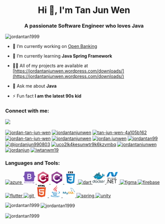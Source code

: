 <h1 align="center">Hi 👋, I'm Tan Jun Wen</h1>
<h3 align="center">A passionate Software Engineer who loves Java</h3>

<p align="left"> <img src="https://komarev.com/ghpvc/?username=jordantan1999&label=Profile%20views&color=0e75b6&style=flat" alt="jordantan1999" /> </p>

- 🔭 I’m currently working on [Open Banking](https://github.com/Jordantan1999/OpenBanking)

- 🌱 I’m currently learning **Java Spring Framework**

- 👨‍💻 All of my projects are available at [https://jordantanjunwen.wordpress.com/downloads/](https://jordantanjunwen.wordpress.com/downloads/)

- 💬 Ask me about **Java**

- ⚡ Fun fact **I am the latest 90s kid**

<h3 align="left">Connect with me:</h3>
<a href = "https://www.linkedin.com/in/tan-jun-wen-4a105b162/"><img src="https://img.shields.io/badge/LinkedIn-0077B5?style=for-the-badge&logo=linkedin&logoColor=white" /></a>

<p align="left">
<a href="https://codepen.io/jordan-tan-jun-wen" target="blank"><img align="center" src="https://raw.githubusercontent.com/rahuldkjain/github-profile-readme-generator/master/src/images/icons/Social/codepen.svg" alt="jordan-tan-jun-wen" height="30" width="40" /></a>
<a href="https://twitter.com/jordantanjunwen" target="blank"><img align="center" src="https://raw.githubusercontent.com/rahuldkjain/github-profile-readme-generator/master/src/images/icons/Social/twitter.svg" alt="jordantanjunwen" height="30" width="40" /></a>
<a href="https://linkedin.com/in/tan-jun-wen-4a105b162" target="blank"><img align="center" src="https://raw.githubusercontent.com/rahuldkjain/github-profile-readme-generator/master/src/images/icons/Social/linked-in-alt.svg" alt="tan-jun-wen-4a105b162" height="30" width="40" /></a>
<a href="https://stackoverflow.com/users/jordan-tan-jun-wen" target="blank"><img align="center" src="https://raw.githubusercontent.com/rahuldkjain/github-profile-readme-generator/master/src/images/icons/Social/stack-overflow.svg" alt="jordan-tan-jun-wen" height="30" width="40" /></a>
<a href="https://kaggle.com/jordantanjunwen" target="blank"><img align="center" src="https://raw.githubusercontent.com/rahuldkjain/github-profile-readme-generator/master/src/images/icons/Social/kaggle.svg" alt="jordantanjunwen" height="30" width="40" /></a>
<a href="https://fb.com/jordan.junwen" target="blank"><img align="center" src="https://raw.githubusercontent.com/rahuldkjain/github-profile-readme-generator/master/src/images/icons/Social/facebook.svg" alt="jordan.junwen" height="30" width="40" /></a>
<a href="https://instagram.com/jordantan99" target="blank"><img align="center" src="https://raw.githubusercontent.com/rahuldkjain/github-profile-readme-generator/master/src/images/icons/Social/instagram.svg" alt="jordantan99" height="30" width="40" /></a>
<a href="https://medium.com/@jordanjun990803" target="blank"><img align="center" src="https://raw.githubusercontent.com/rahuldkjain/github-profile-readme-generator/master/src/images/icons/Social/medium.svg" alt="@jordanjun990803" height="30" width="40" /></a>
<a href="https://www.youtube.com/c/uco2lk4kesunwtr9k6kzvmbq" target="blank"><img align="center" src="https://raw.githubusercontent.com/rahuldkjain/github-profile-readme-generator/master/src/images/icons/Social/youtube.svg" alt="uco2lk4kesunwtr9k6kzvmbq" height="30" width="40" /></a>
<a href="https://www.hackerrank.com/jordantanjunwen" target="blank"><img align="center" src="https://raw.githubusercontent.com/rahuldkjain/github-profile-readme-generator/master/src/images/icons/Social/hackerrank.svg" alt="jordantanjunwen" height="30" width="40" /></a>
<a href="https://www.leetcode.com/jordanjun" target="blank"><img align="center" src="https://raw.githubusercontent.com/rahuldkjain/github-profile-readme-generator/master/src/images/icons/Social/leet-code.svg" alt="jordanjun" height="30" width="40" /></a>
<a href="https://auth.geeksforgeeks.org/user/jwtanwm19" target="blank"><img align="center" src="https://raw.githubusercontent.com/rahuldkjain/github-profile-readme-generator/master/src/images/icons/Social/geeks-for-geeks.svg" alt="jwtanwm19" height="30" width="40" /></a>
</p>

<h3 align="left">Languages and Tools:</h3>
<p align="left"> <a href="https://azure.microsoft.com/en-in/" target="_blank"> <img src="https://www.vectorlogo.zone/logos/microsoft_azure/microsoft_azure-icon.svg" alt="azure" width="40" height="40"/> </a> <a href="https://getbootstrap.com" target="_blank"> <img src="https://raw.githubusercontent.com/devicons/devicon/master/icons/bootstrap/bootstrap-plain-wordmark.svg" alt="bootstrap" width="40" height="40"/> </a> <a href="https://www.w3schools.com/cpp/" target="_blank"> <img src="https://raw.githubusercontent.com/devicons/devicon/master/icons/cplusplus/cplusplus-original.svg" alt="cplusplus" width="40" height="40"/> </a> <a href="https://www.w3schools.com/cs/" target="_blank"> <img src="https://raw.githubusercontent.com/devicons/devicon/master/icons/csharp/csharp-original.svg" alt="csharp" width="40" height="40"/> </a> <a href="https://www.w3schools.com/css/" target="_blank"> <img src="https://raw.githubusercontent.com/devicons/devicon/master/icons/css3/css3-original-wordmark.svg" alt="css3" width="40" height="40"/> </a> <a href="https://dart.dev" target="_blank"> <img src="https://www.vectorlogo.zone/logos/dartlang/dartlang-icon.svg" alt="dart" width="40" height="40"/> </a> <a href="https://www.docker.com/" target="_blank"> <img src="https://raw.githubusercontent.com/devicons/devicon/master/icons/docker/docker-original-wordmark.svg" alt="docker" width="40" height="40"/> </a> <a href="https://dotnet.microsoft.com/" target="_blank"> <img src="https://raw.githubusercontent.com/devicons/devicon/master/icons/dot-net/dot-net-original-wordmark.svg" alt="dotnet" width="40" height="40"/> </a> <a href="https://www.figma.com/" target="_blank"> <img src="https://www.vectorlogo.zone/logos/figma/figma-icon.svg" alt="figma" width="40" height="40"/> </a> <a href="https://firebase.google.com/" target="_blank"> <img src="https://www.vectorlogo.zone/logos/firebase/firebase-icon.svg" alt="firebase" width="40" height="40"/> </a> <a href="https://flutter.dev" target="_blank"> <img src="https://www.vectorlogo.zone/logos/flutterio/flutterio-icon.svg" alt="flutter" width="40" height="40"/> </a> <a href="https://git-scm.com/" target="_blank"> <img src="https://www.vectorlogo.zone/logos/git-scm/git-scm-icon.svg" alt="git" width="40" height="40"/> </a> <a href="https://www.w3.org/html/" target="_blank"> <img src="https://raw.githubusercontent.com/devicons/devicon/master/icons/html5/html5-original-wordmark.svg" alt="html5" width="40" height="40"/> </a> <a href="https://www.java.com" target="_blank"> <img src="https://raw.githubusercontent.com/devicons/devicon/master/icons/java/java-original.svg" alt="java" width="40" height="40"/> </a> <a href="https://www.mysql.com/" target="_blank"> <img src="https://raw.githubusercontent.com/devicons/devicon/master/icons/mysql/mysql-original-wordmark.svg" alt="mysql" width="40" height="40"/> </a> <a href="https://spring.io/" target="_blank"> <img src="https://www.vectorlogo.zone/logos/springio/springio-icon.svg" alt="spring" width="40" height="40"/> </a> <a href="https://unity.com/" target="_blank"> <img src="https://www.vectorlogo.zone/logos/unity3d/unity3d-icon.svg" alt="unity" width="40" height="40"/> </a> </p>

<p><img align="left" src="https://github-readme-stats.vercel.app/api/top-langs?username=jordantan1999&show_icons=true&locale=en&layout=compact" alt="jordantan1999" /></p>

<p>&nbsp;<img align="center" src="https://github-readme-stats.vercel.app/api?username=jordantan1999&show_icons=true&locale=en" alt="jordantan1999" /></p>

<p><img align="center" src="https://github-readme-streak-stats.herokuapp.com/?user=jordantan1999&" alt="jordantan1999" /></p>
